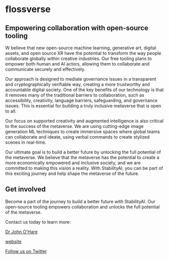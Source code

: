 # flossverse

## Empowering collaboration with open-source tooling

W believe that new open-source machine learning, generative art, digital assets, and open source XR have the potential to transform the way people collaborate globally within creative industries. Our free tooling plans to empower both human and AI actors, allowing them to collaborate and communicate securely and effectively.

Our approach is designed to mediate governance issues in a transparent and cryptographically verifiable way, creating a more trustworthy and accountable digital society. One of the key benefits of our technology is that it removes many of the traditional barriers to collaboration, such as accessibility, creativity, language barriers, safeguarding, and governance issues. This is essential for building a truly inclusive metaverse that is open to all.

Our focus on supported creativity and augmented intelligence is also critical to the success of the metaverse. We are using cutting-edge image generation ML techniques to create immersive spaces where global teams can collaborate and ideate, using verbal commands to create stylized scenes in real-time.

Our ultimate goal is to build a better future by unlocking the full potential of the metaverse. We believe that the metaverse has the potential to create a more economically empowered and inclusive society, and we are committed to making this vision a reality. With StabilityAI, you can be part of this exciting journey and help shape the metaverse of the future.

## Get involved

Become a part of the journey to build a better future with StabilityAI. Our open-source tooling empowers collaboration and unlocks the full potential of the metaverse. 

Contact us today to learn more: 

[Dr John O'Hare](mailto:flosservse@xrsystems.uk)

[website](https://github.com/flossverse)

[Follow us on Twitter](https://twitter.com/flossverse)
